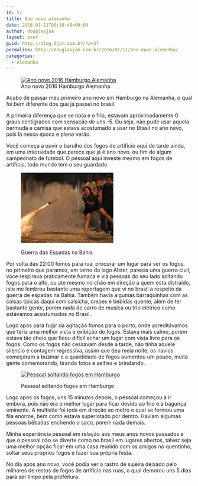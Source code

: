 ```yaml
---
id: 57
title: Ano novo alemanha
date: 2016-01-11T09:38:48+00:00
author: douglasjam
layout: post
guid: http://blog.djar.com.br/?p=57
permalink: http://douglasjam.com.br/2016/01/11/ano-novo-alemanha/
categories:
  - Alemanha
---
```

<figure id="attachment_58" style="width: 300px" class="wp-caption alignright"><a href="/assets/2016/01/DSC_0130.jpg" rel="attachment wp-att-58"><img class="wp-image-58 size-medium" src="/assets/2016/01/DSC_0130-300x169.jpg" alt="Ano novo 2016 Hamburgo Alemanha" width="300" height="169" srcset="/assets/2016/01/DSC_0130-300x169.jpg 300w, http:///assets/2016/01/DSC_0130-768x432.jpg 768w, http:///assets/2016/01/DSC_0130-1024x576.jpg 1024w" sizes="(max-width: 300px) 100vw, 300px" /></a><figcaption class="wp-caption-text">Ano novo 2016 Hamburgo Alemanha</figcaption></figure>

Acabo de passar meu primeiro ano novo em Hamburgo na Alemanha, o qual foi bem diferente dos que já passei no brasil.

A primeira diferença que se nota e o frio, estavam aproximadamente 0 graus centigrados com sensação de uns -5. Ou seja, não pude usar aquela bermuda e camisa que estava acostumado a usar no Brasil no ano novo, pois lá nessa época e pleno verão.

Você começa a ouvir o barulho dos fogos de artificio aqui de tarde ainda, em uma intensidade que parece que já é ano novo, ou fim de algum campeonato de futebol. O pessoal aqui investe mesmo em fogos de artificio, todo mundo tem o seu guardado.<!--more--><figure id="attachment_59" style="width: 250px" class="wp-caption alignright">

<a href="/assets/2016/01/guerraespadas.jpg" rel="attachment wp-att-59"><img class="wp-image-59 size-full" src="/assets/2016/01/guerraespadas.jpg" alt="Guerra das Espadas na Bahia" width="250" height="190" /></a><figcaption class="wp-caption-text">Guerra das Espadas na Bahia</figcaption></figure>

Por volta das 22:00 fomos para rua, procurar um lugar para ver os fogos, no primeiro que paramos, em torno do lago Alster, parecia uma guerra civil, voce respirava praticamente fumaca e via pessoas do seu lado soltando fogos para o alto, ou ate mesmo no chão em direção a quem esta distraído, isto me lembrou bastante uma reportagem que vi no brasil a respeito da guerra de espadas na Bahia. Também havia algumas barraquinhas com as coisas típicas daqui com salsicha, crepes e bebidas quente, além de ter bastante gente, porem nada de carro de musica ou trio elétrico como estávamos acostumados no Brasil.

Logo após para fugir da agitação fomos para o porto, onde acreditávamos que teria uma melhor vista e exibição de fogos. Estava mais calmo, porem estava tão cheio que ficou difícil achar um lugar com vista livre para os fogos. Como os fogos não cessavam desde a tarde, não tinha aquele silencio e contagem regressiva, assim que deu meia noite, os navios começaram a buzinar e a quantidade de fogos aumentou um pouco, muita gente comemorando, tirando fotos e selfies e brindando.<figure id="attachment_60" style="width: 300px" class="wp-caption alignright">

<a href="/assets/2016/01/guerrahamburg.png" rel="attachment wp-att-60"><img class="wp-image-60 size-medium" src="/assets/2016/01/guerrahamburg-300x149.png" alt="Pessoal soltando fogos em Hamburgo" width="300" height="149" srcset="/assets/2016/01/guerrahamburg-300x149.png 300w, http:///assets/2016/01/guerrahamburg-768x381.png 768w, http:///assets/2016/01/guerrahamburg-1024x508.png 1024w, http:///assets/2016/01/guerrahamburg.png 1278w" sizes="(max-width: 300px) 100vw, 300px" /></a><figcaption class="wp-caption-text">Pessoal soltando fogos em Hamburgo</figcaption></figure>

Logo após os fogos, uns 15 minutos depois, o pessoal começou a ir embora, pois não era o melhor lugar para ficar devido ao frio e a bagunça eminente. A multidão foi toda em direção ao metro o qual se formou uma fila enorme, bem como estava superlotado por dentro. Haviam algumas pessoas bêbadas enchendo o saco, porem nada demais.

Minha experiência pessoal em relação aos meus anos novos passados e que o pessoal não se diverte como no brasil em lugares abertos, talvez seja uma melhor opção ficar em uma casa reunido com os amigos no quentinho, soltar seus próprios fogos e fazer sua própria festa.

No dia apos ano novo, você podia ver o rastro de sujeira deixado pelo milhares de restos de fogos de artificio nas ruas, o qual demorou uns 5 dias para ser limpo pela prefeitura.

&nbsp;